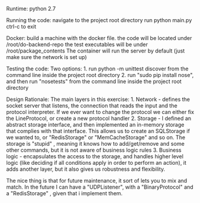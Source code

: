 Runtime:
    python 2.7

Running the code:
    navigate to the project root directory
    run python main.py
    ctrl-c to exit

Docker:
    build a machine with the docker file. the code will be located under /root/do-backend-repo
    the test executables will be under /root/package_contents
    The container will run the server by default (just make sure the network is set up)

Testing the code:
    Two options:
    1. run python -m unittest discover from the command line inside the project root directory
    2. run "sudo pip install nose", and then run "nosetests" from the command line inside the project root directory

Design Rationale:
The main layers in this exercise:
    1. Network - defines the socket server that listens, the connection that reads the input and the protocol interpreter.
        If we ever want to change the protocol we can either fix the LineProtocol, or create a new protocol handler
    2. Storage - I defined an abstract storage interface, and then implemented an in-memory storage that complies with that interface.
            This allows us to create an SQLStorage if we wanted to, or "RedisStorage" or "MemCacheStorage" and so on.
            The storage is "stupid" , meaning it knows how to add/get/remove and some other commands, but it is not aware of business logic rules
    3. Business logic - encapsulates the access to the storage, and handles higher level logic (like deciding if all
                    conditions apply in order to perform an action), it adds another layer, but it also gives us
                    robustness and flexibility.

The nice thing is that for future maintenance, it sort of lets you to mix and match.
In the future I can have a "UDPListener", with a "BinaryProtocol" and a "RedisStorage" , given that i implement them.


